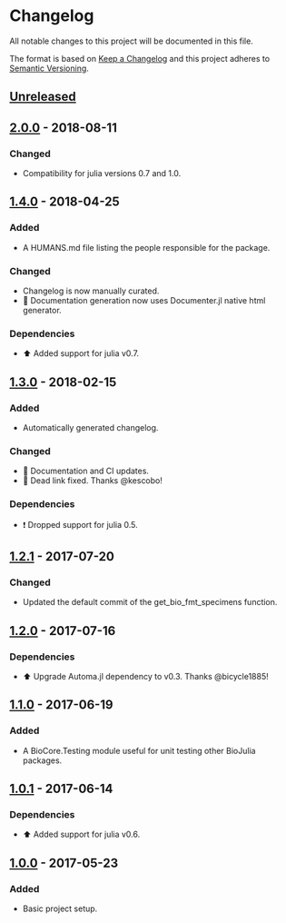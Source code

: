 # Changelog
All notable changes to this project will be documented in this file.

The format is based on [Keep a Changelog](http://keepachangelog.com/en/1.0.0/)
and this project adheres to [Semantic Versioning](http://semver.org/spec/v2.0.0.html).

## [Unreleased]

## [2.0.0] - 2018-08-11
### Changed
- Compatibility for julia versions 0.7 and 1.0.

## [1.4.0] - 2018-04-25
### Added
- A HUMANS.md file listing the people responsible for the package.

### Changed
- Changelog is now manually curated.
- :memo: Documentation generation now uses Documenter.jl native html generator.

### Dependencies
- :arrow_up: Added support for julia v0.7.

## [1.3.0] - 2018-02-15
### Added
- Automatically generated changelog.

### Changed
- :memo: Documentation and CI updates.
- :bug: Dead link fixed. Thanks @kescobo!

### Dependencies
- :exclamation: Dropped support for julia 0.5.

## [1.2.1] - 2017-07-20
### Changed
- Updated the default commit of the get_bio_fmt_specimens function.

## [1.2.0] - 2017-07-16
### Dependencies
- :arrow_up: Upgrade Automa.jl dependency to v0.3. Thanks @bicycle1885!

## [1.1.0] - 2017-06-19
### Added
- A BioCore.Testing module useful for unit testing other BioJulia packages.

## [1.0.1] - 2017-06-14
### Dependencies
- :arrow_up: Added support for julia v0.6.

## [1.0.0] - 2017-05-23
### Added
- Basic project setup.

[Unreleased]: https://github.com/BioJulia/BioCore.jl/compare/v2.0.0...HEAD
[2.0.0]: https://github.com/BioJulia/BioCore.jl/compare/v1.4.0...v2.0.0
[1.4.0]: https://github.com/BioJulia/BioCore.jl/compare/v1.2.1...v1.4.0
[1.3.0]: https://github.com/BioJulia/BioCore.jl/compare/v1.2.1...v1.3.0
[1.2.1]: https://github.com/BioJulia/BioCore.jl/compare/v1.2.0...v1.2.1
[1.2.0]: https://github.com/BioJulia/BioCore.jl/compare/v1.1.0...v1.2.0
[1.1.0]: https://github.com/BioJulia/BioCore.jl/compare/v1.0.1...v1.1.0
[1.0.1]: https://github.com/BioJulia/BioCore.jl/compare/v1.0.0...v1.0.1
[1.0.0]: https://github.com/BioJulia/BioCore.jl/tree/v1.0.0

